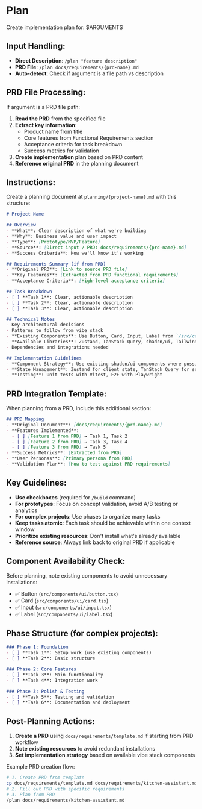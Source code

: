 # Plan

Create implementation plan for: $ARGUMENTS

## Input Handling:
- **Direct Description**: `/plan "feature description"`
- **PRD File**: `/plan docs/requirements/{prd-name}.md`
- **Auto-detect**: Check if argument is a file path vs description

## PRD File Processing:
If argument is a PRD file path:
1. **Read the PRD** from the specified file
2. **Extract key information**:
   - Product name from title
   - Core features from Functional Requirements section
   - Acceptance criteria for task breakdown
   - Success metrics for validation
3. **Create implementation plan** based on PRD content
4. **Reference original PRD** in the planning document

## Instructions:
Create a planning document at `planning/{project-name}.md` with this structure:

```markdown
# Project Name

## Overview
- **What**: Clear description of what we're building
- **Why**: Business value and user impact  
- **Type**: [Prototype/MVP/Feature]
- **Source**: [Direct input / PRD: docs/requirements/{prd-name}.md]
- **Success Criteria**: How we'll know it's working

## Requirements Summary (if from PRD)
- **Original PRD**: [Link to source PRD file]
- **Key Features**: [Extracted from PRD functional requirements]
- **Acceptance Criteria**: [High-level acceptance criteria]

## Task Breakdown
- [ ] **Task 1**: Clear, actionable description
- [ ] **Task 2**: Clear, actionable description
- [ ] **Task 3**: Clear, actionable description

## Technical Notes
- Key architectural decisions
- Patterns to follow from vibe stack
- **Existing Components**: Use Button, Card, Input, Label from `/src/components/ui/`
- **Available Libraries**: Zustand, TanStack Query, shadcn/ui, Tailwind CSS
- Dependencies and integrations needed

## Implementation Guidelines
- **Component Strategy**: Use existing shadcn/ui components where possible
- **State Management**: Zustand for client state, TanStack Query for server state
- **Testing**: Unit tests with Vitest, E2E with Playwright
```

## PRD Integration Template:
When planning from a PRD, include this additional section:

```markdown
## PRD Mapping
- **Original Document**: [docs/requirements/{prd-name}.md]
- **Features Implemented**: 
  - [ ] [Feature 1 from PRD] → Task 1, Task 2
  - [ ] [Feature 2 from PRD] → Task 3, Task 4
  - [ ] [Feature 3 from PRD] → Task 5
- **Success Metrics**: [Extracted from PRD]
- **User Personas**: [Primary persona from PRD]
- **Validation Plan**: [How to test against PRD requirements]
```

## Key Guidelines:
- **Use checkboxes** (required for `/build` command)
- **For prototypes**: Focus on concept validation, avoid A/B testing or analytics
- **For complex projects**: Use phases to organize many tasks
- **Keep tasks atomic**: Each task should be achievable within one context window
- **Prioritize existing resources**: Don't install what's already available
- **Reference source**: Always link back to original PRD if applicable

## Component Availability Check:
Before planning, note existing components to avoid unnecessary installations:
- ✅ Button (`src/components/ui/button.tsx`)
- ✅ Card (`src/components/ui/card.tsx`)
- ✅ Input (`src/components/ui/input.tsx`)
- ✅ Label (`src/components/ui/label.tsx`)

## Phase Structure (for complex projects):
```markdown
### Phase 1: Foundation
- [ ] **Task 1**: Setup work (use existing components)
- [ ] **Task 2**: Basic structure

### Phase 2: Core Features
- [ ] **Task 3**: Main functionality
- [ ] **Task 4**: Integration work

### Phase 3: Polish & Testing
- [ ] **Task 5**: Testing and validation
- [ ] **Task 6**: Documentation and deployment
```

## Post-Planning Actions:
1. **Create a PRD** using `docs/requirements/template.md` if starting from PRD workflow
2. **Note existing resources** to avoid redundant installations
3. **Set implementation strategy** based on available vibe stack components

Example PRD creation flow:
```bash
# 1. Create PRD from template
cp docs/requirements/template.md docs/requirements/kitchen-assistant.md
# 2. Fill out PRD with specific requirements
# 3. Plan from PRD
/plan docs/requirements/kitchen-assistant.md
```
